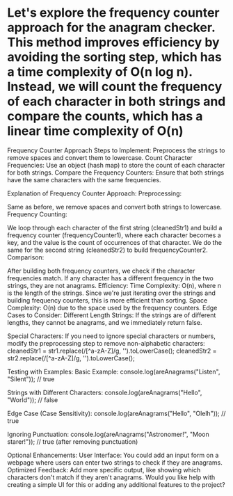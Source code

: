 # Let's explore the frequency counter approach for the anagram checker. This method improves efficiency by avoiding the sorting step, which has a time complexity of O(n log n). Instead, we will count the frequency of each character in both strings and compare the counts, which has a linear time complexity of O(n)

Frequency Counter Approach
Steps to Implement:
Preprocess the strings to remove spaces and convert them to lowercase.
Count Character Frequencies:
Use an object (hash map) to store the count of each character for both strings.
Compare the Frequency Counters:
Ensure that both strings have the same characters with the same frequencies.

Explanation of Frequency Counter Approach:
Preprocessing:

Same as before, we remove spaces and convert both strings to lowercase.
Frequency Counting:

We loop through each character of the first string (cleanedStr1) and build a frequency counter (frequencyCounter1), where each character becomes a key, and the value is the count of occurrences of that character.
We do the same for the second string (cleanedStr2) to build frequencyCounter2.
Comparison:

After building both frequency counters, we check if the character frequencies match.
If any character has a different frequency in the two strings, they are not anagrams.
Efficiency:
Time Complexity: O(n), where n is the length of the strings. Since we're just iterating over the strings and building frequency counters, this is more efficient than sorting.
Space Complexity: O(n) due to the space used by the frequency counters.
Edge Cases to Consider:
Different Length Strings: If the strings are of different lengths, they cannot be anagrams, and we immediately return false.

Special Characters: If you need to ignore special characters or numbers, modify the preprocessing step to remove non-alphabetic characters:
cleanedStr1 = str1.replace(/[^a-zA-Z]/g, '').toLowerCase();
cleanedStr2 = str2.replace(/[^a-zA-Z]/g, '').toLowerCase();

Testing with Examples:
Basic Example:
console.log(areAnagrams("Listen", "Silent")); // true

Strings with Different Characters:
console.log(areAnagrams("Hello", "World")); // false

Edge Case (Case Sensitivity):
console.log(areAnagrams("Hello", "Olelh")); // true

Ignoring Punctuation:
console.log(areAnagrams("Astronomer!", "Moon starer!")); // true (after removing punctuation)

Optional Enhancements:
User Interface: You could add an input form on a webpage where users can enter two strings to check if they are anagrams.
Optimized Feedback: Add more specific output, like showing which characters don't match if they aren't anagrams.
Would you like help with creating a simple UI for this or adding any additional features to the project?

